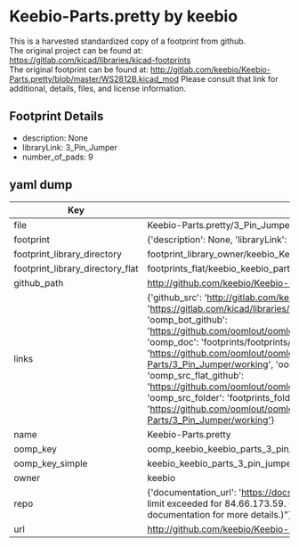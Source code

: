 # Keebio-Parts.pretty by keebio  
This is a harvested standardized copy of a footprint from github.  
The original project can be found at:  
https://gitlab.com/kicad/libraries/kicad-footprints  
The original footprint can be found at:
http://gitlab.com/keebio/Keebio-Parts.pretty/blob/master/WS2812B.kicad_mod
Please consult that link for additional, details, files, and license information.  
## Footprint Details
* description: None  
* libraryLink: 3_Pin_Jumper  
* number_of_pads: 9  
## yaml dump  
| Key | Value |  
| --- | --- |  
| file | Keebio-Parts.pretty/3_Pin_Jumper.kicad_mod |  
| footprint | {'description': None, 'libraryLink': '3_Pin_Jumper', 'number_of_pads': 9} |  
| footprint_library_directory | footprint_library_owner/keebio_Keebio-Parts.pretty |  
| footprint_library_directory_flat | footprints_flat/keebio_keebio_parts_3_pin_jumper/working |  
| github_path | http://github.com/keebio/Keebio-Parts.pretty/blob/master/3_Pin_Jumper.kicad_mod |  
| links | {'github_src': 'http://gitlab.com/keebio/Keebio-Parts.pretty/blob/master/WS2812B.kicad_mod', 'github_src_repo': 'https://gitlab.com/kicad/libraries/kicad-footprints', 'oomp_bot': 'footprints/keebio_keebio_parts_3_pin_jumper/working', 'oomp_bot_github': 'https://github.com/oomlout/oomlout_oomp_footprint_bot/tree/main/footprints/keebio_keebio_parts_3_pin_jumper/working', 'oomp_doc': 'footprints/footprints/keebio/Keebio-Parts/3_Pin_Jumper/working/', 'oomp_doc_github': 'https://github.com/oomlout/oomlout_oomp_footprint_doc/tree/main/footprints/footprints/keebio/Keebio-Parts/3_Pin_Jumper/working', 'oomp_src_flat': 'footprints_flat/footprints_flat/keebio_keebio_parts_3_pin_jumper/working', 'oomp_src_flat_github': 'https://github.com/oomlout/oomlout_oomp_footprint_src/tree/main/footprints_flat/keebio_keebio_parts_3_pin_jumper/working', 'oomp_src_folder': 'footprints_folder/footprints_folder/keebio/Keebio-Parts/3_Pin_Jumper/working', 'oomp_src_folder_github': 'https://github.com/oomlout/oomlout_oomp_footprint_src/tree/main/footprints_folder/keebio/Keebio-Parts/3_Pin_Jumper/working'} |  
| name | Keebio-Parts.pretty |  
| oomp_key | oomp_keebio_keebio_parts_3_pin_jumper |  
| oomp_key_simple | keebio_keebio_parts_3_pin_jumper |  
| owner | keebio |  
| repo | {'documentation_url': 'https://docs.github.com/rest/overview/resources-in-the-rest-api#rate-limiting', 'message': "API rate limit exceeded for 84.66.173.59. (But here's the good news: Authenticated requests get a higher rate limit. Check out the documentation for more details.)"} |  
| url | http://github.com/keebio/Keebio-Parts.pretty |  

